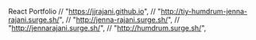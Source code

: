 React Portfolio
// "https://jjrajani.github.io",
// "http://tiy-humdrum-jenna-rajani.surge.sh/",
// "http://jenna-rajani.surge.sh/",
// "http://jennarajani.surge.sh/",
// "http://humdrum.surge.sh/",
